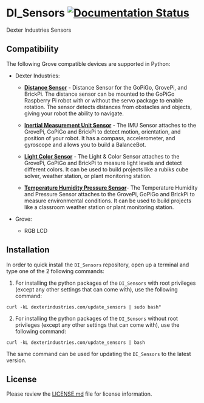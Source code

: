 DI_Sensors [![Documentation Status](http://readthedocs.org/projects/di-sensors/badge/?version=master)](http://di-sensors.readthedocs.io/en/master/?badge=master)
============
Dexter Industries Sensors

Compatibility
-------------

The following Grove compatible devices are supported in Python:

* Dexter Industries:
  * **[Distance Sensor](https://www.dexterindustries.com/shop/distance-sensor/)** - Distance Sensor for the GoPiGo, GrovePi, and BrickPi.  The distance sensor can be mounted to the GoPiGo Raspberry Pi robot with or without the servo package to enable rotation.  The sensor detects distances from obstacles and objects, giving your robot the ability to navigate.

  * **[Inertial Measurement Unit Sensor](https://www.dexterindustries.com/shop/imu-sensor/)** - The IMU Sensor attaches to the GrovePi, GoPiGo and BrickPi to detect motion, orientation, and position of your robot. It has a compass, accelerometer, and gyroscope and allows you to build a BalanceBot.

  * **[Light Color Sensor](https://www.dexterindustries.com/shop/light-color-sensor/)** - The Light & Color Sensor attaches to the GrovePi, GoPiGo and BrickPi to measure light levels and detect different colors. It can be used to build projects like a rubiks cube solver, weather station, or plant monitoring station.

  * **[Temperature Humidity Pressure Sensor](https://www.dexterindustries.com/shop/temperature-humidity-pressure-sensor/)**- The Temperature Humidity and Pressure Sensor attaches to the GrovePi, GoPiGo and BrickPi to measure environmental conditions. It can be used to build projects like a classroom weather station or plant monitoring station.

* Grove:
  * RGB LCD


Installation
------------

In order to quick install the `DI_Sensors` repository, open up a terminal and type one of the 2 following commands:

1. For installing the python packages of the `DI_Sensors` with root privileges (except any other settings that can come with), use the following command:
```
curl -kL dexterindustries.com/update_sensors | sudo bash"
```

2. For installing the python packages of the `DI_Sensors` without root privileges (except any other settings that can come with), use the following command:
```
curl -kL dexterindustries.com/update_sensors | bash
```
The same command can be used for updating the `DI_Sensors` to the latest version.

License
-------

Please review the [LICENSE.md] file for license information.

[LICENSE.md]: ./LICENSE.md
